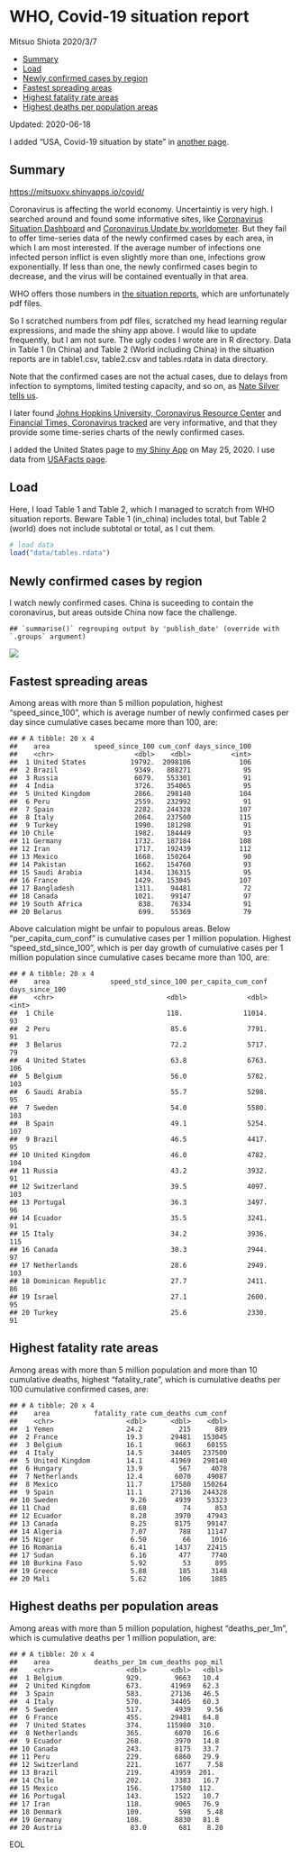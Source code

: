 WHO, Covid-19 situation report
================
Mitsuo Shiota
2020/3/7

  - [Summary](#summary)
  - [Load](#load)
  - [Newly confirmed cases by region](#newly-confirmed-cases-by-region)
  - [Fastest spreading areas](#fastest-spreading-areas)
  - [Highest fatality rate areas](#highest-fatality-rate-areas)
  - [Highest deaths per population
    areas](#highest-deaths-per-population-areas)

Updated: 2020-06-18

I added “USA, Covid-19 situation by state” in [another page](USA.md).

## Summary

<https://mitsuoxv.shinyapps.io/covid/>

Coronavirus is affecting the world economy. Uncertaintiy is very high. I
searched around and found some informative sites, like [Coronavirus
Situation
Dashboard](https://who.maps.arcgis.com/apps/opsdashboard/index.html#/c88e37cfc43b4ed3baf977d77e4a0667)
and [Coronavirus Update by
worldometer](https://www.worldometers.info/coronavirus/). But they fail
to offer time-series data of the newly confirmed cases by each area, in
which I am most interested. If the average number of infections one
infected person inflict is even slightly more than one, infections grow
exponentially. If less than one, the newly confirmed cases begin to
decrease, and the virus will be contained eventually in that area.

WHO offers those numbers in [the situation
reports](https://www.who.int/emergencies/diseases/novel-coronavirus-2019/situation-reports/),
which are unfortunately pdf files.

So I scratched numbers from pdf files, scratched my head learning
regular expressions, and made the shiny app above. I would like to
update frequently, but I am not sure. The ugly codes I wrote are in R
directory. Data in Table 1 (In China) and Table 2 (World including
China) in the situation reports are in table1.csv, table2.csv and
tables.rdata in data directory.

Note that the confirmed cases are not the actual cases, due to delays
from infection to symptoms, limited testing capacity, and so on, as
[Nate Silver tells
us](https://fivethirtyeight.com/features/coronavirus-case-counts-are-meaningless/).

I later found [Johns Hopkins University, Coronavirus Resource
Center](https://coronavirus.jhu.edu/) and [Financial Times, Coronavirus
tracked](https://www.ft.com/content/a26fbf7e-48f8-11ea-aeb3-955839e06441)
are very informative, and that they provide some time-series charts of
the newly confirmed cases.

I added the United States page to [my Shiny
App](https://mitsuoxv.shinyapps.io/covid/) on May 25, 2020. I use data
from [USAFacts
page](https://usafacts.org/visualizations/coronavirus-covid-19-spread-map/).

## Load

Here, I load Table 1 and Table 2, which I managed to scratch from WHO
situation reports. Beware Table 1 (in\_china) includes total, but Table
2 (world) does not include subtotal or total, as I cut them.

``` r
# load data
load("data/tables.rdata")
```

## Newly confirmed cases by region

I watch newly confirmed cases. China is suceeding to contain the
coronavirus, but areas outside China now face the challenge.

    ## `summarise()` regrouping output by 'publish_date' (override with `.groups` argument)

![](README_files/figure-gfm/chart-1.png)<!-- -->

## Fastest spreading areas

Among areas with more than 5 million population, highest
“speed\_since\_100”, which is average number of newly confirmed cases
per day since cumulative cases became more than 100, are:

    ## # A tibble: 20 x 4
    ##    area           speed_since_100 cum_conf days_since_100
    ##    <chr>                    <dbl>    <dbl>          <int>
    ##  1 United States           19792.  2098106            106
    ##  2 Brazil                   9349.   888271             95
    ##  3 Russia                   6079.   553301             91
    ##  4 India                    3726.   354065             95
    ##  5 United Kingdom           2866.   298140            104
    ##  6 Peru                     2559.   232992             91
    ##  7 Spain                    2282.   244328            107
    ##  8 Italy                    2064.   237500            115
    ##  9 Turkey                   1990.   181298             91
    ## 10 Chile                    1982.   184449             93
    ## 11 Germany                  1732.   187184            108
    ## 12 Iran                     1717.   192439            112
    ## 13 Mexico                   1668.   150264             90
    ## 14 Pakistan                 1662.   154760             93
    ## 15 Saudi Arabia             1434.   136315             95
    ## 16 France                   1429.   153045            107
    ## 17 Bangladesh               1311.    94481             72
    ## 18 Canada                   1021.    99147             97
    ## 19 South Africa              838.    76334             91
    ## 20 Belarus                   699.    55369             79

Above calculation might be unfair to populous areas. Below
“per\_capita\_cum\_conf” is cumulative cases per 1 million population.
Highest “speed\_std\_since\_100”, which is per day growth of cumulative
cases per 1 million population since cumulative cases became more than
100, are:

    ## # A tibble: 20 x 4
    ##    area               speed_std_since_100 per_capita_cum_conf days_since_100
    ##    <chr>                            <dbl>               <dbl>          <int>
    ##  1 Chile                            118.               11014.             93
    ##  2 Peru                              85.6               7791.             91
    ##  3 Belarus                           72.2               5717.             79
    ##  4 United States                     63.8               6763.            106
    ##  5 Belgium                           56.0               5782.            103
    ##  6 Saudi Arabia                      55.7               5298.             95
    ##  7 Sweden                            54.0               5580.            103
    ##  8 Spain                             49.1               5254.            107
    ##  9 Brazil                            46.5               4417.             95
    ## 10 United Kingdom                    46.0               4782.            104
    ## 11 Russia                            43.2               3932.             91
    ## 12 Switzerland                       39.5               4097.            103
    ## 13 Portugal                          36.3               3497.             96
    ## 14 Ecuador                           35.5               3241.             91
    ## 15 Italy                             34.2               3936.            115
    ## 16 Canada                            30.3               2944.             97
    ## 17 Netherlands                       28.6               2949.            103
    ## 18 Dominican Republic                27.7               2411.             86
    ## 19 Israel                            27.1               2600.             95
    ## 20 Turkey                            25.6               2330.             91

## Highest fatality rate areas

Among areas with more than 5 million population and more than 10
cumulative deaths, highest “fatality\_rate”, which is cumulative deaths
per 100 cumulative confirmed cases, are:

    ## # A tibble: 20 x 4
    ##    area           fatality_rate cum_deaths cum_conf
    ##    <chr>                  <dbl>      <dbl>    <dbl>
    ##  1 Yemen                  24.2         215      889
    ##  2 France                 19.3       29481   153045
    ##  3 Belgium                16.1        9663    60155
    ##  4 Italy                  14.5       34405   237500
    ##  5 United Kingdom         14.1       41969   298140
    ##  6 Hungary                13.9         567     4078
    ##  7 Netherlands            12.4        6070    49087
    ##  8 Mexico                 11.7       17580   150264
    ##  9 Spain                  11.1       27136   244328
    ## 10 Sweden                  9.26       4939    53323
    ## 11 Chad                    8.68         74      853
    ## 12 Ecuador                 8.28       3970    47943
    ## 13 Canada                  8.25       8175    99147
    ## 14 Algeria                 7.07        788    11147
    ## 15 Niger                   6.50         66     1016
    ## 16 Romania                 6.41       1437    22415
    ## 17 Sudan                   6.16        477     7740
    ## 18 Burkina Faso            5.92         53      895
    ## 19 Greece                  5.88        185     3148
    ## 20 Mali                    5.62        106     1885

## Highest deaths per population areas

Among areas with more than 5 million population, highest
“deaths\_per\_1m”, which is cumulative deaths per 1 million
population, are:

    ## # A tibble: 20 x 4
    ##    area           deaths_per_1m cum_deaths pop_mil
    ##    <chr>                  <dbl>      <dbl>   <dbl>
    ##  1 Belgium                929.        9663   10.4 
    ##  2 United Kingdom         673.       41969   62.3 
    ##  3 Spain                  583.       27136   46.5 
    ##  4 Italy                  570.       34405   60.3 
    ##  5 Sweden                 517.        4939    9.56
    ##  6 France                 455.       29481   64.8 
    ##  7 United States          374.      115980  310.  
    ##  8 Netherlands            365.        6070   16.6 
    ##  9 Ecuador                268.        3970   14.8 
    ## 10 Canada                 243.        8175   33.7 
    ## 11 Peru                   229.        6860   29.9 
    ## 12 Switzerland            221.        1677    7.58
    ## 13 Brazil                 219.       43959  201.  
    ## 14 Chile                  202.        3383   16.7 
    ## 15 Mexico                 156.       17580  112.  
    ## 16 Portugal               143.        1522   10.7 
    ## 17 Iran                   118.        9065   76.9 
    ## 18 Denmark                109.         598    5.48
    ## 19 Germany                108.        8830   81.8 
    ## 20 Austria                 83.0        681    8.20

EOL
